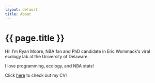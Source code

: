 ```yaml
---
layout: default
title: About
---
```


# {{ page.title }}

Hi!  I'm Ryan Moore, NBA fan and PhD candidate in Eric Wommack's viral ecology lab at the University of Delaware.

I love programming, ecology, and NBA stats!

Click [here](/assets/files/ryan_moore_cv_2019_05_30.pdf) to check out my CV!